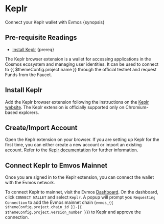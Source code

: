 <!--
order: 4
-->

# Keplr

Connect your Keplr wallet with Evmos {synopsis}

## Pre-requisite Readings

- [Install Keplr](https://www.keplr.app/) {prereq}

The Keplr browser extension is a wallet for accessing applications in the Cosmos ecosystem and managing user identities. It can be used to connect to {{ $themeConfig.project.name }} through the official testnet and request Funds from the Faucet.

## Install Keplr

Add the Keplr browser extension following the instructions on the [Keplr website](https://www.keplr.app/). The Keplr extension is officially supported only on Chromium-based explorers.

## Create/Import Account

Open the Keplr extension on your browser. If you are setting up Keplr for the first time, you can either create a new account or import an existing account. Refer to the [Keplr documentation](https://keplr.crunch.help/getting-started) for further information.

## Connect Keplr to Emvos Mainnet

Once you are signed in to the Keplr extension, you can connect the wallet with the Evmos network.

To connect Keplr to mainnet, visit the Evmos [Dashboard](https://app.evmos.org/). On the dashboard, click `CONNECT WALLET` and select `Keplr`. A popup will prompt you `Requesting Connection` to add the Evmos mainnet chain (`evmos_{{ $themeConfig.project.chain_id }}-{{ $themeConfig.project.version_number }}`) to Keplr and approve the connection.
